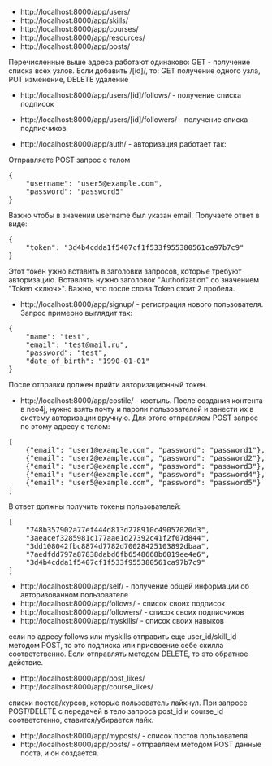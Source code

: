 - http://localhost:8000/app/users/
- http://localhost:8000/app/skills/
- http://localhost:8000/app/courses/
- http://localhost:8000/app/resources/
- http://localhost:8000/app/posts/

Перечисленные выше адреса работают одинаково: GET - получение списка всех узлов. Eсли добавить /[id]/, то: GET получение одного узла, PUT изменение, DELETE удаление

- http://localhost:8000/app/users/[id]/follows/ - получение списка подписок
- http://localhost:8000/app/users/[id]/followers/ - получение списка подписчиков



- http://localhost:8000/app/auth/ - авторизация работает так:

Отправляете POST запрос с телом
<pre>{
    "username": "user5@example.com",
    "password": "password5"
}
</pre>

Важно чтобы в значении username был указан email. Получаете ответ в виде:
<pre>{
    "token": "3d4b4cdda1f5407cf1f533f955380561ca97b7c9"
}</pre>

Этот токен ужно вставить в заголовки запросов, которые требуют авторизацию. Вставлять нужно заголовок "Authorization" со значением "Token  <ключ>". Важно, что после слова Token стоит 2 пробела. 

- http://localhost:8000/app/signup/ - регистрация нового пользователя. Запрос примерно выглядит так: 
<pre>{
    "name": "test",
    "email": "test@mail.ru",
    "password": "test",
    "date_of_birth": "1990-01-01"
}</pre>
После отправки должен прийти авторизационный токен.

- http://localhost:8000/app/costile/ - костыль. После создания контента в neo4j, нужно взять почту и пароли пользователей и занести их в систему авторизации вручную. Для этого отправляем POST запрос по этому адресу с телом:
<pre>[
    {"email": "user1@example.com", "password": "password1"},
    {"email": "user2@example.com", "password": "password2"},
    {"email": "user3@example.com", "password": "password3"},
    {"email": "user4@example.com", "password": "password4"},
    {"email": "user5@example.com", "password": "password5"}
]</pre>
В ответ должны получить токены пользователей:
<pre>[
    "748b357902a77ef444d813d278910c49057020d3",
    "3aeacef3285981c177aae1d27392c41f2f07d844",
    "3dd108042fbc8874d7782d70028425103892dbaa",
    "7aedfdd797a87838dabd6fb6548668b6019ee4e6",
    "3d4b4cdda1f5407cf1f533f955380561ca97b7c9"
]</pre>


- http://localhost:8000/app/self/ - получение общей информации об авторизованном пользователе
- http://localhost:8000/app/follows/ - список своих подписок
- http://localhost:8000/app/followers/ - список своих подписчиков
- http://localhost:8000/app/myskills/ - список своих навыков

если по адресу follows или myskills отправить еще user_id/skill_id методом POST, то это подписка или присвоение себе скилла соответственно. Если отправлять методом DELETE, то это обратное действие.

- http://localhost:8000/app/post_likes/
- http://localhost:8000/app/course_likes/

списки постов/курсов, которые пользователь лайкнул. При запросе POST/DELETE с передачей в тело запроса post_id и course_id соответстенно, ставится/убирается лайк.

- http://localhost:8000/app/myposts/ - список постов пользователя
- http://localhost:8000/app/posts/ - отправляем методом POST данные поста, и он создается.
